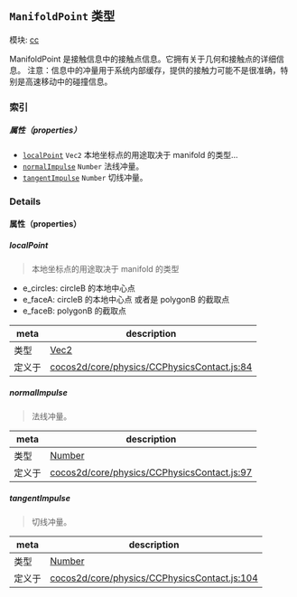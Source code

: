## `ManifoldPoint` 类型



模块: [cc](../modules/cc.md)


ManifoldPoint 是接触信息中的接触点信息。它拥有关于几何和接触点的详细信息。
注意：信息中的冲量用于系统内部缓存，提供的接触力可能不是很准确，特别是高速移动中的碰撞信息。



### 索引

##### 属性（properties）

  - [`localPoint`](#localpoint) `Vec2` 本地坐标点的用途取决于 manifold 的类型...
  - [`normalImpulse`](#normalimpulse) `Number` 法线冲量。
  - [`tangentImpulse`](#tangentimpulse) `Number` 切线冲量。





### Details


#### 属性（properties）


##### localPoint

> 本地坐标点的用途取决于 manifold 的类型
- e_circles: circleB 的本地中心点
- e_faceA: circleB 的本地中心点 或者是 polygonB 的截取点
- e_faceB: polygonB 的截取点

| meta | description |
|------|-------------|
| 类型 | <a href="../classes/Vec2.html" class="crosslink">Vec2</a> |
| 定义于 | [cocos2d/core/physics/CCPhysicsContact.js:84](https://github.com/cocos-creator/engine/blob/79b9133d6e0e44b4b8f033ba86231ae21522f2dc/cocos2d/core/physics/CCPhysicsContact.js#L84) |



##### normalImpulse

> 法线冲量。

| meta | description |
|------|-------------|
| 类型 | <a href="https://developer.mozilla.org/en/JavaScript/Reference/Global_Objects/Number" class="crosslink external" target="_blank">Number</a> |
| 定义于 | [cocos2d/core/physics/CCPhysicsContact.js:97](https://github.com/cocos-creator/engine/blob/79b9133d6e0e44b4b8f033ba86231ae21522f2dc/cocos2d/core/physics/CCPhysicsContact.js#L97) |



##### tangentImpulse

> 切线冲量。

| meta | description |
|------|-------------|
| 类型 | <a href="https://developer.mozilla.org/en/JavaScript/Reference/Global_Objects/Number" class="crosslink external" target="_blank">Number</a> |
| 定义于 | [cocos2d/core/physics/CCPhysicsContact.js:104](https://github.com/cocos-creator/engine/blob/79b9133d6e0e44b4b8f033ba86231ae21522f2dc/cocos2d/core/physics/CCPhysicsContact.js#L104) |






